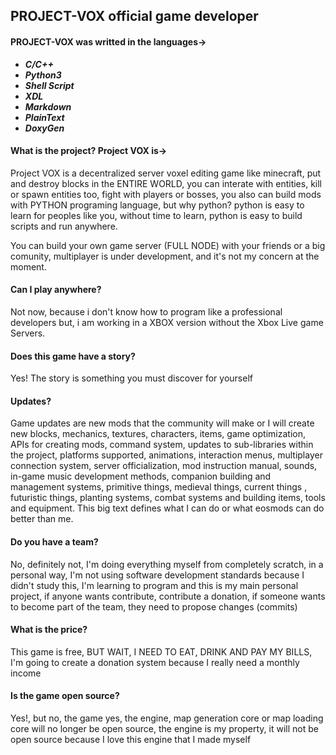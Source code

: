 ## PROJECT-VOX official game developer

#### PROJECT-VOX was writted in the languages->
  * _**C/C++**_           
  * _**Python3**_         
  * _**Shell Script**_    
  * _**XDL**_           
  * _**Markdown**_      
  * _**PlainText**_    
  * _**DoxyGen**_      

#### What is the project? Project VOX is->
Project VOX is a decentralized server voxel editing game like minecraft, put and destroy blocks in the ENTIRE WORLD, you can interate with entities, kill or spawn entities too, fight with players or bosses, you also can build mods with PYTHON programing language, but why python? python is easy to learn for peoples like you, without time to learn, python is easy to build scripts and run anywhere.

You can build your own game server (FULL NODE) with your friends or a big comunity, multiplayer is under development, and it's not my concern at the moment.

#### Can I play anywhere?
Not now, because i don't know how to program like a professional developers but, i am working in a XBOX version without the Xbox Live game Servers.

#### Does this game have a story?
Yes! The story is something you must discover for yourself

#### Updates?
Game updates are new mods that the community will make or I will create new blocks, mechanics, textures, characters, items, game optimization, APIs for creating mods, command system, updates to sub-libraries within the project, platforms supported, animations, interaction menus, multiplayer connection system, server officialization, mod instruction manual, sounds, in-game music development methods, companion building and management systems, primitive things, medieval things, current things , futuristic things, planting systems, combat systems and building items, tools and equipment. This big text defines what I can do or what eosmods can do better than me.

#### Do you have a team?
No, definitely not, I'm doing everything myself from completely scratch, in a personal way, I'm not using software development standards because I didn't study this, I'm learning to program and this is my main personal project, if anyone wants contribute, contribute a donation, if someone wants to become part of the team, they need to propose changes (commits)

#### What is the price?
This game is free, BUT WAIT, I NEED TO EAT, DRINK AND PAY MY BILLS, I'm going to create a donation system because I really need a monthly income

#### Is the game open source?
Yes!, but no, the game yes, the engine, map generation core or map loading core will no longer be open source, the engine is my property, it will not be open source because I love this engine that I made myself
